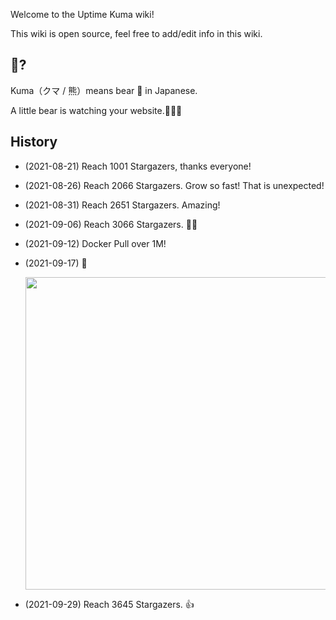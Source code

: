 Welcome to the Uptime Kuma wiki!

This wiki is open source, feel free to add/edit info in this wiki.

## 🐻?

Kuma（クマ / 熊）means bear 🐻 in Japanese.

A little bear is watching your website.🐻🐻🐻

## History

* (2021-08-21) Reach 1001 Stargazers, thanks everyone!
* (2021-08-26) Reach 2066 Stargazers. Grow so fast! That is unexpected!
* (2021-08-31) Reach 2651 Stargazers. Amazing!
* (2021-09-06) Reach 3066 Stargazers. 👀👏
* (2021-09-12) Docker Pull over 1M!
* (2021-09-17) 🐣 

  <img src="https://user-images.githubusercontent.com/1336778/133796976-1ea682f5-0cfa-4c50-b6fd-7d879744b12f.jpg" width="500" />
* (2021-09-29) Reach 3645 Stargazers. 👍